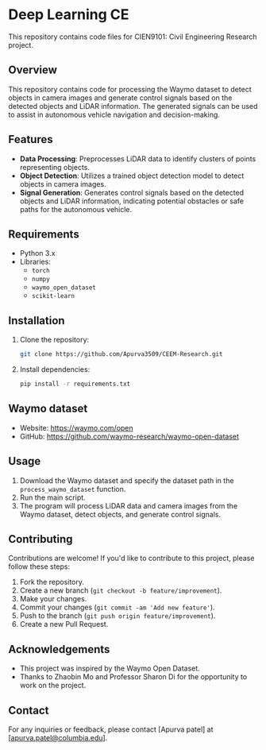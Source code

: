 # Deep Learning CE

This repository contains code files for CIEN9101: Civil Engineering Research project.

## Overview

This repository contains code for processing the Waymo dataset to detect objects in camera images and generate control signals based on the detected objects and LiDAR information. The generated signals can be used to assist in autonomous vehicle navigation and decision-making.

## Features

- **Data Processing**: Preprocesses LiDAR data to identify clusters of points representing objects.
- **Object Detection**: Utilizes a trained object detection model to detect objects in camera images.
- **Signal Generation**: Generates control signals based on the detected objects and LiDAR information, indicating potential obstacles or safe paths for the autonomous vehicle.

## Requirements

- Python 3.x
- Libraries:
  - `torch`
  - `numpy`
  - `waymo_open_dataset`
  - `scikit-learn`

## Installation

1. Clone the repository:

    ```bash
    git clone https://github.com/Apurva3509/CEEM-Research.git
    ```

2. Install dependencies:

    ```bash
    pip install -r requirements.txt
    ```

## Waymo dataset
- Website: https://waymo.com/open
- GitHub: https://github.com/waymo-research/waymo-open-dataset


## Usage

1. Download the Waymo dataset and specify the dataset path in the `process_waymo_dataset` function.
2. Run the main script.
3. The program will process LiDAR data and camera images from the Waymo dataset, detect objects, and generate control signals.

## Contributing

Contributions are welcome! If you'd like to contribute to this project, please follow these steps:

1. Fork the repository.
2. Create a new branch (`git checkout -b feature/improvement`).
3. Make your changes.
4. Commit your changes (`git commit -am 'Add new feature'`).
5. Push to the branch (`git push origin feature/improvement`).
6. Create a new Pull Request.


## Acknowledgements

- This project was inspired by the Waymo Open Dataset.
- Thanks to Zhaobin Mo and Professor Sharon Di for the opportunity to work on the project.

## Contact

For any inquiries or feedback, please contact [Apurva patel] at [apurva.patel@columbia.edu].
